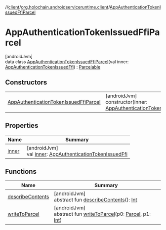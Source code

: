 //[client](../../../index.md)/[org.holochain.androidserviceruntime.client](../index.md)/[AppAuthenticationTokenIssuedFfiParcel](index.md)

# AppAuthenticationTokenIssuedFfiParcel

[androidJvm]\
data class [AppAuthenticationTokenIssuedFfiParcel](index.md)(val inner: [AppAuthenticationTokenIssuedFfi](../-app-authentication-token-issued-ffi/index.md)) : [Parcelable](https://developer.android.com/reference/kotlin/android/os/Parcelable.html)

## Constructors

| | |
|---|---|
| [AppAuthenticationTokenIssuedFfiParcel](-app-authentication-token-issued-ffi-parcel.md) | [androidJvm]<br>constructor(inner: [AppAuthenticationTokenIssuedFfi](../-app-authentication-token-issued-ffi/index.md)) |

## Properties

| Name | Summary |
|---|---|
| [inner](inner.md) | [androidJvm]<br>val [inner](inner.md): [AppAuthenticationTokenIssuedFfi](../-app-authentication-token-issued-ffi/index.md) |

## Functions

| Name | Summary |
|---|---|
| [describeContents](../-runtime-network-config-ffi-parcel/index.md#-1578325224%2FFunctions%2F275946699) | [androidJvm]<br>abstract fun [describeContents](../-runtime-network-config-ffi-parcel/index.md#-1578325224%2FFunctions%2F275946699)(): [Int](https://kotlinlang.org/api/core/kotlin-stdlib/kotlin/-int/index.html) |
| [writeToParcel](../-runtime-network-config-ffi-parcel/index.md#-1754457655%2FFunctions%2F275946699) | [androidJvm]<br>abstract fun [writeToParcel](../-runtime-network-config-ffi-parcel/index.md#-1754457655%2FFunctions%2F275946699)(p0: [Parcel](https://developer.android.com/reference/kotlin/android/os/Parcel.html), p1: [Int](https://kotlinlang.org/api/core/kotlin-stdlib/kotlin/-int/index.html)) |